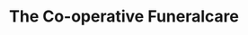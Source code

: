 ---
title: "The Co-operative Funeralcare"
url: /blackpool/the-co-operative-funeralcare/
shop: Bestattungen
---